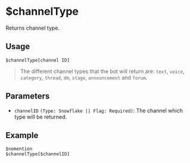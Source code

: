 # $channelType

Returns channel type. 

## Usage
```
$channelType[channel ID]
```
> The different channel types that the bot will return are: `text`, `voice`, `category`, `thread`, `dm`, `stage`, `announcement` and `forum`.

## Parameters 
- `channelID` `(Type: Snowflake || Flag: Required)`: The channel which type will be returned.


## Example
```
$nomention
$channelType[$channelID]
```
